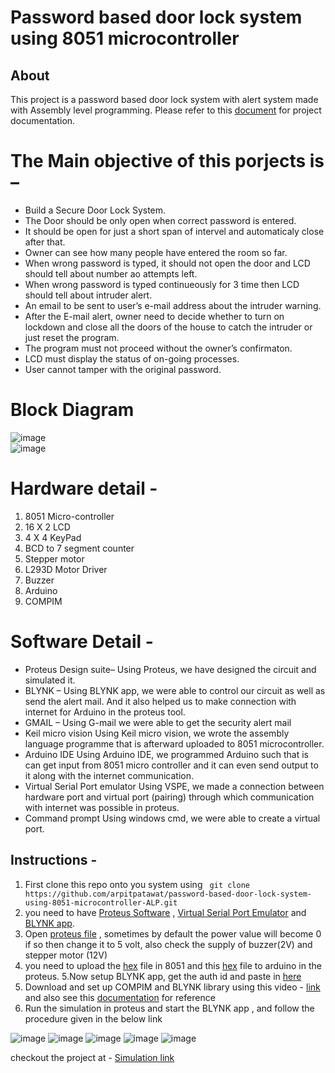 # Password based door lock system using 8051 microcontroller
## About
This project is a password based door lock system with alert system made with Assembly level programming.
Please refer to this [document]() for project documentation.

# The Main objective of this porjects is –
- Build a Secure Door Lock System.
- The Door should be only open when correct password is entered.
- It should be open for just a short span of intervel and automaticaly close after that.
- Owner can see how many people have entered the room so far.
- When wrong password is typed, it should not open the door and LCD should tell about number ao attempts left.
- When wrong password is typed continueously for 3 time then LCD should tell about intruder alert.
- An email to be sent to user’s e-mail address about the intruder warning.
- After the E-mail alert, owner need to decide whether to turn on lockdown and close all the doors of the house to catch the intruder or just reset the program.
- The program must not proceed without the owner’s confirmaton.
- LCD must display the status of on-going processes.
- User cannot tamper with the original password.

# Block Diagram
![image](https://user-images.githubusercontent.com/75129076/171994822-142232b1-f442-4fb1-a6bb-983341b664a2.png)
<br/>
![image](https://user-images.githubusercontent.com/75129076/171994839-ad8f5053-cb07-431d-9116-b02e1acba9e9.png)

<!-- 
![grab-landing-page](https://github.com/arpitpatawat/password-based-door-lock-system-using-microcontroller-ALP/blob/arpitp/micro%20project%20-%20Proteus%208%20Professional%20-%20Schematic%20Capture%202021-10-03%2016-44-53.gif)
 -->
# Hardware detail -
1. 8051 Micro-controller
2. 16 X 2 LCD
3. 4 X 4 KeyPad
4. BCD to 7 segment counter
5. Stepper motor
6. L293D Motor Driver
7. Buzzer
8. Arduino
9. COMPIM

# Software Detail -
-	Proteus Design suite–
Using Proteus, we have designed the circuit and simulated it.
-	BLYNK –
Using BLYNK app, we were able to control our circuit as well as send the alert mail. And it also helped us to make connection with internet for Arduino in the proteus tool.
-	GMAIL – 
 Using G-mail we were able to get the security alert mail
-	Keil micro vision
Using Keil micro vision, we wrote the assembly language programme that is afterward uploaded to 8051 microcontroller.
-	Arduino IDE
Using Arduino IDE, we programmed Arduino such that is can get input from 8051 micro controller and it can even send output to it along with the internet communication.
-	Virtual Serial Port emulator
Using VSPE, we made a connection between hardware port and virtual port (pairing) through which communication with internet was possible in proteus.
-	Command prompt
Using windows cmd, we were able to create a virtual port.

## Instructions -
1. First clone this repo onto you system using ``` git clone https://github.com/arpitpatawat/password-based-door-lock-system-using-8051-microcontroller-ALP.git```
2. you need to have [Proteus Software](https://www.labcenter.com/) , [Virtual Serial Port Emulator](http://www.eterlogic.com/Products.VSPE.html) and [BLYNK app](https://play.google.com/store/apps/details?id=cc.blynk&hl=en_IN&gl=US).
3. Open [proteus file](https://github.com/arpitpatawat/password-based-door-lock-system-using-8051-microcontroller-ALP/blob/arpitp/micro%20project.pdsprj) , sometimes by default the power value will become 0 if so then change it to 5 volt, also check the supply of buzzer(2V) and stepper motor (12V)
4. you need to upload the [hex](https://github.com/arpitpatawat/password-based-door-lock-system-using-8051-microcontroller-ALP/blob/arpitp/Objects/micro%20project.hex) file in 8051 and this [hex](https://github.com/arpitpatawat/password-based-door-lock-system-using-8051-microcontroller-ALP/blob/arpitp/arduino/arduino.ino.hex) file to arduino in the proteus.
5.Now setup BLYNK app, get the auth id and paste in [here](https://github.com/arpitpatawat/password-based-door-lock-system-using-8051-microcontroller-ALP/blob/arpitp/arduino/arduino.ino) 
6. Download and set up COMPIM and BLYNK library using this video - [link](https://www.youtube.com/watch?v=IcEmUOmZ19c) and also see this [documentation]() for reference
7. Run the simulation in proteus and start the BLYNK app , and follow the procedure given in the below link 

![image](https://user-images.githubusercontent.com/75129076/171996672-993ec36b-11f1-4c26-a53d-58c54d29ed80.png)
![image](https://user-images.githubusercontent.com/75129076/171996676-b01844a0-28d4-4f30-9764-5c3cc32e8c7f.png)
![image](https://user-images.githubusercontent.com/75129076/171996722-aabe05e9-bdc7-4713-84f0-55ff0da2362d.png)
![image](https://user-images.githubusercontent.com/75129076/171996749-80dba7b7-4630-4d94-a086-0f110a64d7fe.png)
![image](https://user-images.githubusercontent.com/75129076/171996730-3b73b712-d598-4b10-8288-256b24595fd0.png)



checkout the project at -  [Simulation link](https://drive.google.com/file/d/1znxnCfNZTRAjrPX5iGouFtq3nlnf6qwH/view?usp=sharing)
